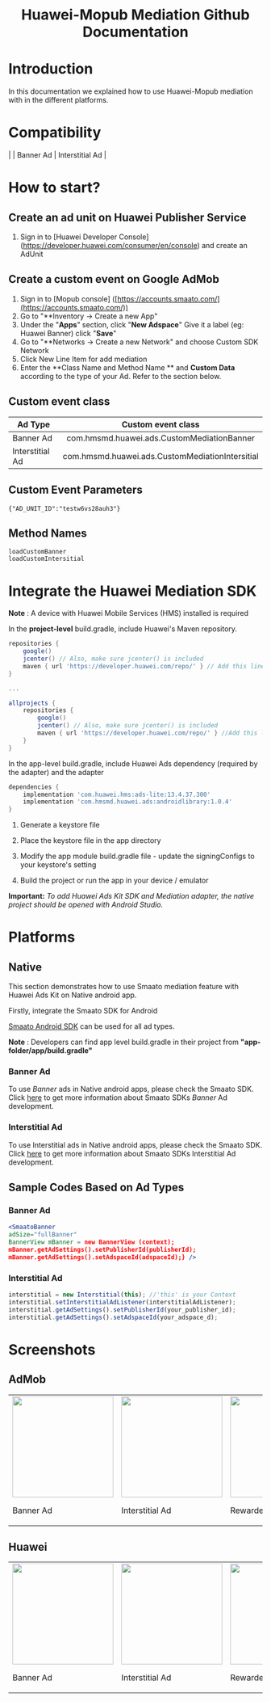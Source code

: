  <h1 align="center">Huawei-Mopub Mediation Github Documentation</h3>

# Introduction

In this documentation we explained how to use Huawei-Mopub mediation with in the different platforms.

# Compatibility

|   | Banner Ad | Interstitial Ad |

# How to start?
  
## Create an ad unit on Huawei Publisher Service

1. Sign in to [Huawei Developer Console] (https://developer.huawei.com/consumer/en/console) and create an AdUnit

## Create a custom event on Google AdMob

1. Sign in to [Mopub console] ([https://accounts.smaato.com/](https://accounts.smaato.com/))
2. Go to "**Inventory -> Create a new App" 
3. Under the "**Apps**" section, click "**New Adspace**" Give it a label (eg: Huawei Banner)  click "**Save**"
4. Go to "**Networks -> Create a new Network"  and choose Custom SDK Network
5. Click New Line Item for add mediation
6. Enter the **Class Name and Method Name ** and **Custom Data** according to the type of your Ad. Refer to the section below.

## Custom event class
| Ad Type        | Custom event class           |
| ------------- |:-------------:|
| Banner Ad      | com.hmsmd.huawei.ads.CustomMediationBanner |
| Interstitial Ad      | com.hmsmd.huawei.ads.CustomMediationIntersitial     |

## Custom Event Parameters
```
{"AD_UNIT_ID":"testw6vs28auh3"}
```
## Method Names
```
loadCustomBanner
loadCustomIntersitial
```

# Integrate the Huawei Mediation SDK

**Note** : A device with Huawei Mobile Services (HMS) installed is required

In the **project-level** build.gradle, include Huawei's Maven repository.

```groovy
repositories {
    google()
    jcenter() // Also, make sure jcenter() is included
    maven { url 'https://developer.huawei.com/repo/' } // Add this line
}

...

allprojects {
    repositories {
        google()
        jcenter() // Also, make sure jcenter() is included
        maven { url 'https://developer.huawei.com/repo/' } //Add this line
    }
}
```

In the app-level build.gradle, include Huawei Ads dependency (required by the adapter) and the adapter

```groovy
dependencies {
    implementation 'com.huawei.hms:ads-lite:13.4.37.300'
    implementation 'com.hmsmd.huawei.ads:androidlibrary:1.0.4'
}
```

1. Generate a keystore file

2. Place the keystore file in the app directory

3. Modify the app module build.gradle file - update the signingConfigs to your keystore's setting

4. Build the project or run the app in your device / emulator

**Important:** _To add Huawei Ads Kit SDK and Mediation adapter, the native project should be opened with Android Studio._

# Platforms

## Native

This section demonstrates how to use Smaato mediation feature with Huawei Ads Kit on Native android app.

Firstly, integrate the Smaato SDK for Android

[Smaato Android SDK](https://developers.smaato.com/publishers-legacy/android-sdk-getting-started) can be used for all ad types.

**Note** : Developers can find app level build.gradle in their project from __**"app-folder/app/build.gradle"**__

### **Banner Ad**

To use _Banner_ ads in Native android apps, please check the Smaato SDK. Click [here](https://developers.smaato.com/publishers-legacy/android-sdk-adformat-banners) to get more information about Smaato SDKs _Banner_ Ad development.

### **Interstitial Ad**

To use Interstitial ads in Native android apps, please check the Smaato SDK. Click [here](https://developers.smaato.com/publishers-legacy/android-sdk-adformat-interstitial) to get more information about Smaato SDKs Interstitial Ad development.

## **Sample Codes Based on Ad Types**

### **Banner Ad**

```jsx
<SmaatoBanner
adSize="fullBanner"
BannerView mBanner = new BannerView (context);
mBanner.getAdSettings().setPublisherId(publisherId);
mBanner.getAdSettings().setAdspaceId(adspaceId);} />
```

### **Interstitial Ad**

```jsx
interstitial = new Interstitial(this); //'this' is your Context
interstitial.setInterstitialAdListener(interstitialAdListener);
interstitial.getAdSettings().setPublisherId(your_publisher_id);
interstitial.getAdSettings().setAdspaceId(your_adspace_d);
```


# Screenshots

## AdMob
<table>
<tr>
<td>
<img src="https://user-images.githubusercontent.com/41696219/109941743-8626a780-7ce4-11eb-8aa8-4da1e3f1092f.png" width="200">

Banner Ad
</td>

<td>
<img src="https://user-images.githubusercontent.com/41696219/109941887-aa828400-7ce4-11eb-9409-d93adf506724.JPG" width="200">

Interstitial Ad
</td>

<td>
<img src="https://user-images.githubusercontent.com/41696219/109941974-c4bc6200-7ce4-11eb-81b8-e35a2589d528.JPG" width="200">

Rewarded Ad
</td>
<td>
<img src="https://user-images.githubusercontent.com/41696219/109942031-d43bab00-7ce4-11eb-815f-403918a6b7f4.png" width="200">

Native Ad
</td>
</tr>
</tr>
</table>

## Huawei
<table>
<tr>
<td>
<img src="https://user-images.githubusercontent.com/41696219/109942123-ee758900-7ce4-11eb-96a3-11cce5454c51.png" width="200">

Banner Ad
</td>

<td>
<img src="https://user-images.githubusercontent.com/41696219/109939330-01d32500-7ce2-11eb-9e39-6a9237ca8c54.JPG" width="200">


Interstitial Ad
</td>

<td>
<img src="https://user-images.githubusercontent.com/41696219/109942227-0baa5780-7ce5-11eb-8b69-086924473db0.png" width="200">

Rewarded Ad
</td>
<td>
<img src="https://user-images.githubusercontent.com/41696219/109942307-211f8180-7ce5-11eb-8c3e-7d21903bf6d1.png" width="200">

Native Ad
</td>

</tr>
</tr>
</table>




